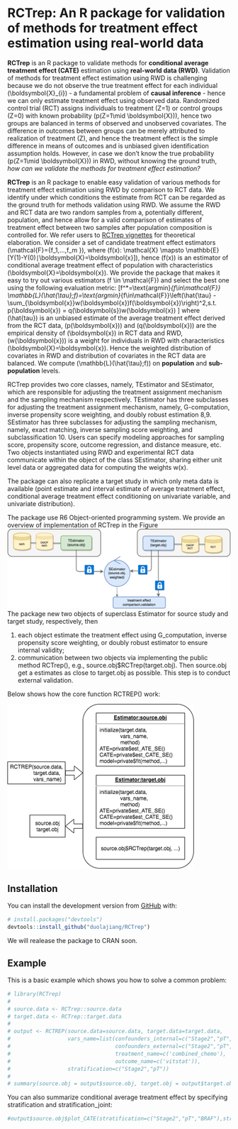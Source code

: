 
<!-- README.md is generated from README.Rmd. Please edit that file -->

# RCTrep: An R package for validation of methods for treatment effect estimation using real-world data

<!-- badges: start -->

**RCTrep** is an R package to validate methods for **conditional average
treatment effect (CATE)** estimation using **real-world data (RWD)**.
Validation of methods for treatment effect estimation using RWD is
challenging because we do not observe the true treatment effect for each
individual \(\boldsymbol{X}_{i}\) - a fundamental problem of **causal
inference** - hence we can only estimate treatment effect using observed
data. Randomized control trial (RCT) assigns individuals to treatment
\(Z=1\) or control groups \(Z=0\) with known probability
\(p(Z=1\mid \boldsymbol{X})\), hence two groups are balanced in terms of
observed and unobserved covariates. The difference in outcomes between
groups can be merely attributed to realization of treatment \(Z\), and
hence the treatment effect is the simple difference in means of outcomes
and is unbiased given identification assumption holds. However, in case
we don’t know the true probability \(p(Z=1\mid \boldsymbol{X})\) in RWD,
without knowing the ground truth, *how can we validate the methods for
treatment effect estimation?*

**RCTrep** is an R package to enable easy validation of various methods
for treatment effect estimation using RWD by comparison to RCT data. We
identify under which conditions the estimate from RCT can be regarded as
the ground truth for methods validation using RWD. We assume the RWD and
RCT data are two random samples from a, potentially different,
population, and hence allow for a valid comparison of estimates of
treatment effect between two samples after population composition is
controlled for. We refer users to [RCTrep
vignettes](https://github.com/duolajiang/RCTrep/blob/master/vignettes/RCTrep%20vignettes.pdf "RCTrep: A R package for evaluation of methods for treatment effect estimation using real world data")
for theoretical elaboration. We consider a set of candidate treatment
effect estimators \(\mathcal{F}=\{f_1,…,f_m \}\), where
\(f(x): \mathcal{X} \mapsto \mathbb{E}[Y(1)-Y(0)∣\boldsymbol{X}=\boldsymbol{x}]\),
hence \(f(x)\) is an estimator of conditional average treatment effect
of population with characteristics \(\boldsymbol{X}=\boldsymbol{x}\). We
provide the package that makes it easy to try out various estimators
\(f \in \mathcal{F}\) and select the best one using the following
evaluation metric:
\[f^*=\text{argmin}_{f\in\mathcal{F}} \mathbb{L}(\hat{\tau};f)=\text{argmin}_{f\in\mathcal{F}}\left(\hat{\tau} - \sum_{\boldsymbol{x}}w(\boldsymbol{x})f(\boldsymbol{x})\right)^2,s.t.  p(\boldsymbol{x}) = q(\boldsymbol{s})w(\boldsymbol{x}) \]
where \(\hat{tau}\) is an unbiased estimate of the average treatment
effect derived from the RCT data, \(p(\boldsymbol{x})\) and
\(q(\boldsymbol{x})\) are the empirical density of \(\boldsymbol{x}\) in
RCT data and RWD, \(w(\boldsymbol{x})\) is a weight for individuals in
RWD with characteristics \(\boldsymbol{X}=\boldsymbol{x}\). Hence the
weighted distribution of covariates in RWD and distribution of
covariates in the RCT data are balanced. We compute
\(\mathbb{L}(\hat{\tau};f)\) on **population** and **sub-population**
levels.

RCTrep provides two core classes, namely, TEstimator and SEstimator,
which are responsible for adjusting the treatment assignment mechanism
and the sampling mechanism respectively. TEstimator has three subclasses
for adjusting the treatment assignment mechanism, namely, G-computation,
inverse propensity score weighting, and doubly robust estimation 8,9.
SEstimator has three subclasses for adjusting the sampling mechanism,
namely, exact matching, inverse sampling score weighting, and
subclassification 10. Users can specify modeling approaches for sampling
score, propensity score, outcome regression, and distance measure, etc.
Two objects instantiated using RWD and experimental RCT data communicate
within the object of the class SEstimator, sharing either unit level
data or aggregated data for computing the weights w(x).

The package can also replicate a target study in which only meta data is
available (point estimate and interval estimate of average treatment
effect, conditional average treatment effect conditioning on univariate
variable, and univariate distribution).

The package use R6 Object-oriented programming system. We provide an
overview of implementation of RCTrep in the Figure
![schematic](man/figures/README-structure.png) The package new two
objects of superclass Estimator for source study and target study,
respectively, then

1.  each object estimate the treatment effect using G\_computation,
    inverse propensity score weighting, or doubly robust estimator to
    ensure internal validity;
2.  communication between two objects via implementing the public method
    RCTrep(), e.g., source.obj$RCTrep(target.obj). Then source.obj get a
    estimates as close to target.obj as possible. This step is to
    conduct external validation.

Below shows how the core function RCTREP() work:

![schematic](man/figures/README-function_call.png) <!-- badges: end -->

## Installation

<!-- You can install the released version of RCTrep from [CRAN](https://CRAN.R-project.org) with: -->

<!-- ``` r -->

<!-- install.packages("RCTrep") -->

<!-- ``` -->

You can install the development version from
[GitHub](https://github.com/) with:

``` r
# install.packages("devtools")
devtools::install_github("duolajiang/RCTrep")
```

We will realease the package to CRAN soon.

## Example

This is a basic example which shows you how to solve a common problem:

``` r
# library(RCTrep)
# 
# source.data <- RCTrep::source.data
# target.data <- RCTrep::target.data
# 
# output <- RCTREP(source.data=source.data, target.data=target.data,
#                  vars_name=list(confounders_internal=c("Stage2","pT","age","BRAF"),
#                                 confounders_external=c("Stage2","pT","age","BRAF"),
#                                 treatment_name=c('combined_chemo'),
#                                 outcome_name=c('vitstat')),
#                  stratification=c("Stage2","pT"))
# 
# summary(source.obj = output$source.obj, target.obj = output$target.obj)
```

You can also summarize conditional average treatment effect by
specifying stratification and stratification\_joint:

``` r
#output$source.obj$plot_CATE(stratification=c("Stage2","pT","BRAF"),stratification_joint = TRUE)
```
